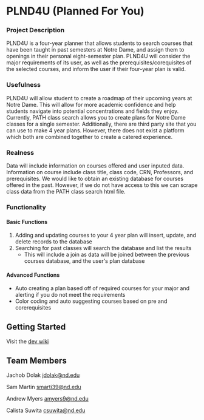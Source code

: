 # PLND4U (Planned For You)

### Project Description

 PLND4U is a four-year planner that allows students to search courses that have been taught in past semesters at Notre Dame, and assign them to openings in their personal eight-semester plan. PLND4U will consider the major requirements of its user, as well as the prerequisites/corequisites of the selected courses, and inform the user if their four-year plan is valid.

### Usefulness

PLND4U will allow student to create a roadmap of their upcoming years at Notre Dame. This will allow for more academic confidence and help students navigate into potential concentrations and fields they enjoy. Currently, PATH class search allows you to create plans for Notre Dame classes for a single semester. Additionally, there are third party site that you can use to make 4 year plans. However, there does not exist a platform which both are combined together to create a catered experience.

### Realness

Data will include information on courses offered and user inputed data. Information on course include class title, class code, CRN, Professors, and prerequisites. We would like to obtain an existing database for courses offered in the past. However, if we do not have access to this we can scrape class data from the PATH class search html file.

### Functionality

#### Basic Functions

1. Adding and updating courses to your 4 year plan will insert, update, and delete records to the database 
2. Searching for past classes will search the database and list the results
   * This will include a join as data will be joined between the previous courses database, and the user's plan database

#### Advanced Functions

* Auto creating a plan based off of required courses for your major and alerting if you do not meet the requirements
* Color coding and auto suggesting courses based on pre and corerequisites

## Getting Started
Visit the [dev wiki](docs/dev-wiki.md)

## Team Members

Jachob Dolak <jdolak@nd.edu>

Sam Martin <smarti39@nd.edu>

Andrew Myers <amyers9@nd.edu>

Calista Suwita <csuwita@nd.edu>
